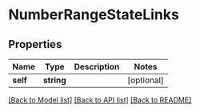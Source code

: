 # NumberRangeStateLinks

## Properties
Name | Type | Description | Notes
------------ | ------------- | ------------- | -------------
**self** | **string** |  | [optional] 

[[Back to Model list]](../../README.md#documentation-for-models) [[Back to API list]](../../README.md#documentation-for-api-endpoints) [[Back to README]](../../README.md)

